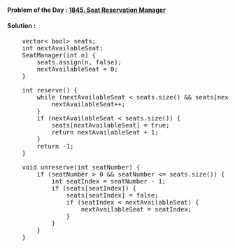 #### Problem of the Day : [1845. Seat Reservation Manager](https://leetcode.com/problems/seat-reservation-manager/)

#### Solution :
<pre>
    vector< bool> seats;
    int nextAvailableSeat;
    SeatManager(int n) {
        seats.assign(n, false); 
        nextAvailableSeat = 0;
    }
    
    int reserve() {
        while (nextAvailableSeat < seats.size() && seats[nextAvailableSeat]) {
            nextAvailableSeat++; 
        }
        if (nextAvailableSeat < seats.size()) {
            seats[nextAvailableSeat] = true; 
            return nextAvailableSeat + 1; 
        }
        return -1;
    }
    
    void unreserve(int seatNumber) {
        if (seatNumber > 0 && seatNumber <= seats.size()) {
            int seatIndex = seatNumber - 1;
            if (seats[seatIndex]) {
                seats[seatIndex] = false; 
                if (seatIndex < nextAvailableSeat) {
                    nextAvailableSeat = seatIndex; 
                }
            }
        }
    }
</pre>
